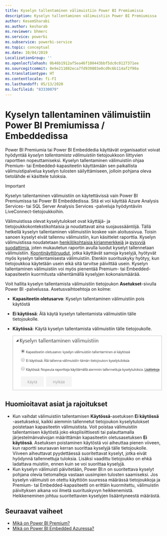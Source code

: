 ```yaml
---
title: Kyselyn tallentaminen välimuistiin Power BI Premiumissa
description: Kyselyn tallentaminen välimuistiin Power BI Premiumissa
author: KesemSharabi
ms.author: kesharab
ms.reviewer: bhmerc
ms.service: powerbi
ms.subservice: powerbi-service
ms.topic: conceptual
ms.date: 10/04/2019
LocalizationGroup: ''
ms.openlocfilehash: 0b46b1912af5ea46f100443bbf5dc0c0127371ee
ms.sourcegitcommit: 0e9e211082eca7fd939803e0cd9c6b114af2f90a
ms.translationtype: HT
ms.contentlocale: fi-FI
ms.lasthandoff: 05/13/2020
ms.locfileid: "83330079"
---
```

# <a name="query-caching-in-power-bi-premiumembedded"></a>Kyselyn tallentaminen välimuistiin Power BI Premiumissa / Embeddedissa

Power BI Premiumia tai Power BI Embeddedia käyttävät organisaatiot voivat hyödyntää *kyselyn tallentamista välimuistiin* tietojoukkoon liittyvien raporttien nopeuttamiseksi. Kyselyn tallentaminen välimuistiin ohjaa Premium- tai Embedded-kapasiteetin käyttämään sen paikallista välimuistipalvelua kyselyn tulosten säilyttämiseen, jolloin pohjana oleva tietolähde ei käsittele tuloksia.

> [!IMPORTANT]
> Kyselyn tallentaminen välimuistiin on käytettävissä vain Power BI Premiumissa tai Power BI Embeddedissa. Sitä ei voi käyttää Azure Analysis Services- tai SQL Server Analysis Services -palveluja hyödyntäviin LiveConnect-tietojoukkoihin.

Välimuistissa olevat kyselytulokset ovat käyttäjä- ja tietojoukkokontekstikohtaisia ja noudattavat aina suojaussääntöjä. Tällä hetkellä kyselyn tallentaminen välimuistiin koskee vain aloitussivua. Toisin sanoen kyselyt eivät tallennu välimuistiin, kun käsittelet raporttia. Kyselyn välimuistissa noudatetaan [henkilökohtaisia kirjanmerkkejä](../consumer/end-user-bookmarks.md#personal-bookmarks) ja [pysyviä suodattimia](https://powerbi.microsoft.com/blog/announcing-persistent-filters-in-the-service/), joten mukautetun raportin avulla luodut kyselyt tallennetaan välimuistiin. [Koontinäyttöruudut](../create-reports/service-dashboard-tiles.md), jotka käyttävät samoja kyselyjä, hyötyvät myös kyselyn tallentamisesta välimuistiin. Etenkin suorituskyky hyötyy, kun tietojoukkoa käytetään usein eikä sitä tarvitse päivittää usein. Kyselyn tallentaminen välimuistiin voi myös pienentää Premium- tai Embedded-kapasiteetin kuormitusta vähentämällä kyselyjen kokonaismäärää.

Voit hallita kyselyn tallentamista välimuistiin tietojoukon **Asetukset**-sivulla Power BI -palvelussa. Asetusvaihtoehtoja on kolme:

- **Kapasiteetin oletusarvo**: Kyselyn tallentaminen välimuistiin pois käytöstä
- **Ei käytössä**: Älä käytä kyselyn tallentamista välimuistiin tälle tietojoukolle.
- **Käytössä**: Käytä kyselyn tallentamista välimuistiin tälle tietojoukolle.

    ![Kyselyn tallentaminen välimuistiin -valintaikkuna](media/power-bi-query-caching/power-bi-query-3-options.png)

## <a name="considerations-and-limitations"></a>Huomioitavat asiat ja rajoitukset

- Kun vaihdat välimuistiin tallentamisen **Käytössä**-asetuksen **Ei käytössä** -asetukseksi, kaikki aiemmin tallennetut tietojoukon kyselytulokset poistetaan kapasiteetin välimuistista. Voit poistaa välimuistiin tallentamisen käytöstä joko eksplisiittisesti tai palauttamalla järjestelmänvalvojan määrittämän kapasiteetin oletusasetuksen **Ei käytössä**. Asetuksen poistaminen käytöstä voi aiheuttaa pienen viiveen, kun raportti seuraavan kerran suorittaa kyselyjä tälle tietojoukolle. Viiveen aiheuttavat pyydettäessä suoritettavat kyselyt, jotka eivät hyödynnä tallennettuja tuloksia. Lisäksi vaadittu tietojoukko on ehkä ladattava muistiin, ennen kuin se voi suorittaa kyselyjä.
- Kun kyselyn välimuisti päivitetään, Power BI:n on suoritettava kyselyt pohjana olevia tietomalleja vastaan uusimpien tulosten saamiseksi. Jos kyselyn välimuisti on otettu käyttöön suuressa määrässä tietojoukkoja ja Premium- tai Embedded-kapasiteetti on erittäin kuormitettu, välimuistin päivityksen aikana voi ilmetä suorituskyvyn heikkenemistä. Heikkeneminen johtuu suoritettavien kyselyjen lisääntyneestä määrästä.

## <a name="next-steps"></a>Seuraavat vaiheet

* [Mikä on Power BI Premium?](../admin/service-premium-what-is.md)
* [Mikä on Power BI Embedded Azuressa?](../developer/embedded/azure-pbie-what-is-power-bi-embedded.md)
